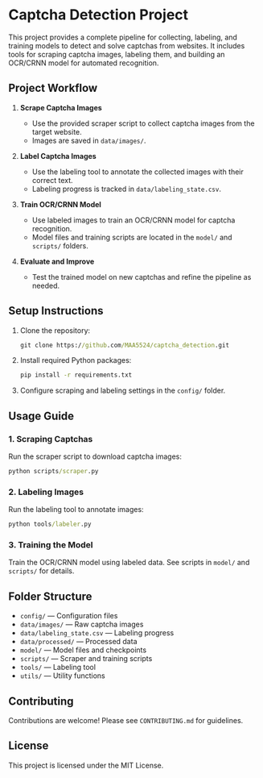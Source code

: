 # Captcha Detection Project

This project provides a complete pipeline for collecting, labeling, and training models to detect and solve captchas from websites. It includes tools for scraping captcha images, labeling them, and building an OCR/CRNN model for automated recognition.

## Project Workflow

1. **Scrape Captcha Images**
	- Use the provided scraper script to collect captcha images from the target website.
	- Images are saved in `data/images/`.

2. **Label Captcha Images**
	- Use the labeling tool to annotate the collected images with their correct text.
	- Labeling progress is tracked in `data/labeling_state.csv`.

3. **Train OCR/CRNN Model**
	- Use labeled images to train an OCR/CRNN model for captcha recognition.
	- Model files and training scripts are located in the `model/` and `scripts/` folders.

4. **Evaluate and Improve**
	- Test the trained model on new captchas and refine the pipeline as needed.

## Setup Instructions

1. Clone the repository:
	```cmd
	git clone https://github.com/MAA5524/captcha_detection.git
	```

2. Install required Python packages:
	```cmd
	pip install -r requirements.txt
	```

3. Configure scraping and labeling settings in the `config/` folder.

## Usage Guide

### 1. Scraping Captchas
Run the scraper script to download captcha images:
```cmd
python scripts/scraper.py
```

### 2. Labeling Images
Run the labeling tool to annotate images:
```cmd
python tools/labeler.py
```

### 3. Training the Model
Train the OCR/CRNN model using labeled data. See scripts in `model/` and `scripts/` for details.

## Folder Structure

- `config/` — Configuration files
- `data/images/` — Raw captcha images
- `data/labeling_state.csv` — Labeling progress
- `data/processed/` — Processed data
- `model/` — Model files and checkpoints
- `scripts/` — Scraper and training scripts
- `tools/` — Labeling tool
- `utils/` — Utility functions

## Contributing

Contributions are welcome! Please see `CONTRIBUTING.md` for guidelines.

## License

This project is licensed under the MIT License.